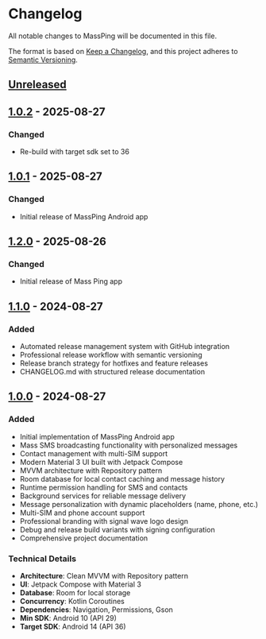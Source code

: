 # Changelog

All notable changes to MassPing will be documented in this file.

The format is based on [Keep a Changelog](https://keepachangelog.com/en/1.0.0/),
and this project adheres to [Semantic Versioning](https://semver.org/spec/v2.0.0.html).

## [Unreleased]

## [1.0.2] - 2025-08-27

### Changed
- Re-build with target sdk set to 36


## [1.0.1] - 2025-08-27

### Changed
- Initial release of MassPing Android app


## [1.2.0] - 2025-08-26

### Changed
- Initial release of Mass Ping app


## [1.1.0] - 2024-08-27

### Added
- Automated release management system with GitHub integration
- Professional release workflow with semantic versioning
- Release branch strategy for hotfixes and feature releases
- CHANGELOG.md with structured release documentation


## [1.0.0] - 2024-08-27

### Added
- Initial implementation of MassPing Android app
- Mass SMS broadcasting functionality with personalized messages
- Contact management with multi-SIM support
- Modern Material 3 UI built with Jetpack Compose
- MVVM architecture with Repository pattern
- Room database for local contact caching and message history
- Runtime permission handling for SMS and contacts
- Background services for reliable message delivery
- Message personalization with dynamic placeholders (name, phone, etc.)
- Multi-SIM and phone account support
- Professional branding with signal wave logo design
- Debug and release build variants with signing configuration
- Comprehensive project documentation

### Technical Details
- **Architecture**: Clean MVVM with Repository pattern
- **UI**: Jetpack Compose with Material 3
- **Database**: Room for local storage
- **Concurrency**: Kotlin Coroutines
- **Dependencies**: Navigation, Permissions, Gson
- **Min SDK**: Android 10 (API 29)
- **Target SDK**: Android 14 (API 36)

[Unreleased]: https://github.com/bilal-/MassPing/compare/v1.0.2...HEAD
[1.0.2]: https://github.com/bilal-/MassPing/releases/tag/v1.0.2
[1.0.1]: https://github.com/bilal-/MassPing/releases/tag/v1.0.1
[1.2.0]: https://github.com/bilal-/MassPing/releases/tag/v1.2.0
[1.1.0]: https://github.com/bilal-/MassPing/releases/tag/v1.1.0
[1.0.0]: https://github.com/bilal-/MassPing/releases/tag/v1.0.0
